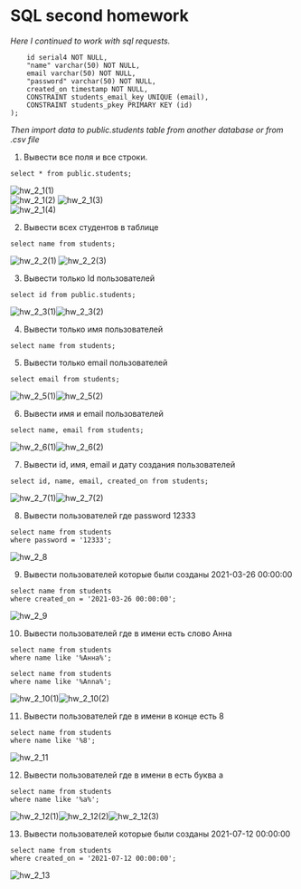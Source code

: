 # SQL second homework  
*Here I continued to work with sql requests.*  

```CREATE TABLE public.students (
	id serial4 NOT NULL,
	"name" varchar(50) NOT NULL,
	email varchar(50) NOT NULL,
	"password" varchar(50) NOT NULL,
	created_on timestamp NOT NULL,
	CONSTRAINT students_email_key UNIQUE (email),
	CONSTRAINT students_pkey PRIMARY KEY (id)
);
```

*Then import data to public.students table from another database or from .csv file*  

1. Вывести все поля и все строки.

```
select * from public.students;
```
![hw_2_1(1)](https://github.com/artemlat/SQL_hw_2/blob/main/hw_2_1(1).png)  
![hw_2_1(2)](https://github.com/artemlat/SQL_hw_2/blob/main/hw_2_1(222).png)
![hw_2_1(3)](https://github.com/artemlat/SQL_hw_2/blob/main/hw_2_1(3).png)  
![hw_2_1(4)](https://github.com/artemlat/SQL_hw_2/blob/main/hw_2_1(4).png)    


2. Вывести всех студентов в таблице

```
select name from students;
```
![hw_2_2(1)](https://github.com/artemlat/SQL_hw_2/blob/main/hw_2_2(2).png) ![hw_2_2(3)](https://github.com/artemlat/SQL_hw_2/blob/main/hw_2_2(3).png)   

3. Вывести только Id пользователей

```
select id from public.students;
```
![hw_2_3(1)](https://github.com/artemlat/SQL_hw_2/blob/main/hw_2_3(1).png)![hw_2_3(2)](https://github.com/artemlat/SQL_hw_2/blob/main/hw_2_3(2).png)

4. Вывести только имя пользователей

```
select name from students;
```

5. Вывести только email пользователей

```
select email from students;
```

![hw_2_5(1)](https://github.com/artemlat/SQL_hw_2/blob/main/hw_2_5(1).png)![hw_2_5(2)](https://github.com/artemlat/SQL_hw_2/blob/main/hw_2_5(2).png)  

6. Вывести имя и email пользователей

```
select name, email from students;
```
![hw_2_6(1)](https://github.com/artemlat/SQL_hw_2/blob/main/hw_2_6(1).png)![hw_2_6(2)](https://github.com/artemlat/SQL_hw_2/blob/main/hw_2_6(2).png)  

7. Вывести id, имя, email и дату создания пользователей

```
select id, name, email, created_on from students;
```
![hw_2_7(1)](https://github.com/artemlat/SQL_hw_2/blob/main/hw_2_7(1).png)![hw_2_7(2)](https://github.com/artemlat/SQL_hw_2/blob/main/hw_2_7(2).png)

8. Вывести пользователей где password 12333

```
select name from students 
where password = '12333';
```
![hw_2_8](https://github.com/artemlat/SQL_hw_2/blob/main/hw_2_8.png)

9. Вывести пользователей которые были созданы 2021-03-26 00:00:00

```
select name from students
where created_on = '2021-03-26 00:00:00';
```
![hw_2_9](https://github.com/artemlat/SQL_hw_2/blob/main/hw_2_9.png)

10. Вывести пользователей где в имени есть слово Анна

```
select name from students
where name like '%Анна%';

select name from students
where name like '%Anna%';
```
![hw_2_10(1)](https://github.com/artemlat/SQL_hw_2/blob/main/hw_2_10(1).png)![hw_2_10(2)](https://github.com/artemlat/SQL_hw_2/blob/main/hw_2_10(2).png)

11. Вывести пользователей где в имени в конце есть 8

```
select name from students
where name like '%8';
```
![hw_2_11](https://github.com/artemlat/SQL_hw_2/blob/main/hw_2_11.png)

12. Вывести пользователей где в имени в есть буква а

```
select name from students
where name like '%a%';
```

![hw_2_12(1)](https://github.com/artemlat/SQL_hw_2/blob/main/hw_2_12(1).png)![hw_2_12(2)](https://github.com/artemlat/SQL_hw_2/blob/main/hw_2_12(2).png)![hw_2_12(3)](https://github.com/artemlat/SQL_hw_2/blob/main/hw_2_12(3).png)

13. Вывести пользователей которые были созданы 2021-07-12 00:00:00

```
select name from students 
where created_on = '2021-07-12 00:00:00';
```

![hw_2_13](https://github.com/artemlat/SQL_hw_2/blob/main/hw_2_13.png)





